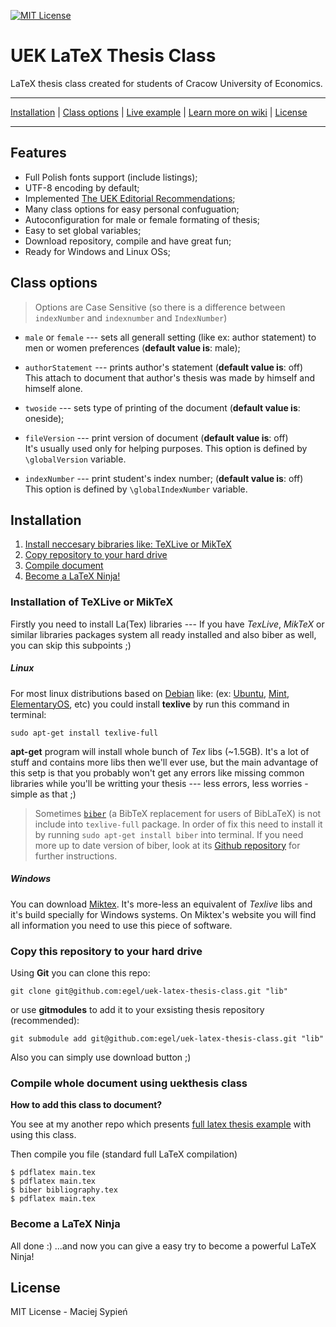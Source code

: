 [![MIT License](http://img.shields.io/badge/license-MIT-yellowgreen.svg)](https://github.com/egel/uek-latex-thesis-class/blob/master/LICENSE)
# UEK LaTeX Thesis Class

LaTeX thesis class created for students of Cracow University of Economics.

***
[Installation](#installation) | [Class options](#class-options) | [Live example](https://www.sharelatex.com/project/548b548ddbb91e9c7f2351d6) | [Learn more on wiki](https://github.com/egel/uek-latex-thesis-class/wiki) | [License](#license)
***

## Features

  - Full Polish fonts support (include listings);
  - UTF-8 encoding by default;
  - Implemented [The UEK Editorial Recommendations](https://github.com/egel/uek-latex-thesis-class/wiki/The-Editorial-Recommendations);
  - Many class options for easy personal confuguation;
  - Autoconfiguration for male or female formating of thesis;
  - Easy to set global variables;
  - Download repository, compile and have great fun;
  - Ready for Windows and Linux OSs;


## Class options

> Options are Case Sensitive (so there is a difference between `indexNumber` and `indexnumber` and `IndexNumber`)

  - `male` or `female` --- sets all generall setting (like ex: author statement) to men or women preferences (**default value is**: male);

  - `authorStatement` --- prints author's statement (**default value is**: off) <br/>This attach to document that author's thesis was made by himself and himself alone.

  - `twoside` --- sets type of printing of the document (**default value is**: oneside);

  - `fileVersion` --- print version of document (**default value is**: off) <br/>It's usually used only for helping purposes. This option is defined by `\globalVersion` variable.

  - `indexNumber` --- print student's index number; (**default value is**: off) <br/>This option is defined by `\globalIndexNumber` variable.


## Installation

1. [Install neccesary bibraries like: TeXLive or MikTeX](#installation-of-texlive-or-miktex)
2. [Copy repository to your hard drive](#copy-this-repository-to-your-hard-drive)
3. [Compile document](#compile-whole-document-using-uekthesis-class)
3. [Become a LaTeX Ninja!](#become-a-latex-ninja)

### Installation of TeXLive or MikTeX
Firstly you need to install La(Tex) libraries --- If you have *TexLive*, *MikTeX* or similar libraries packages system all ready installed and also biber as well, you can skip this subpoints ;)

##### Linux
For most linux distributions based on [Debian](https://www.debian.org/) like: (ex: [Ubuntu](http://www.ubuntu.com/), [Mint](http://www.linuxmint.com/), [ElementaryOS](http://elementaryos.org/), etc) you could install **texlive** by run this command in terminal:

    sudo apt-get install texlive-full

**apt-get** program will install whole bunch of *Tex* libs (~1.5GB). It's a lot of stuff and contains more libs then we'll ever use, but the main advantage of this setp is that you probably won't get any errors like missing common libraries while you'll be writting your thesis --- less errors, less worries - simple as that ;)

> Sometimes [`biber`](http://biblatex-biber.sourceforge.net/) (a BibTeX replacement for users of BibLaTeX) is not include into `texlive-full` package. In order of fix this need to install it by running `sudo apt-get install biber` into terminal. If you need more up to date version of biber, look at its [Github repository](https://github.com/plk/biber) for further instructions.

##### Windows
You can download [Miktex](http://miktex.org/). It's more-less an equivalent of *Texlive* libs and it's build specially for Windows systems. On Miktex's website you will find all information you need to use this piece of software.

### Copy this repository to your hard drive

Using **Git** you can clone this repo:

    git clone git@github.com:egel/uek-latex-thesis-class.git "lib"

or use **gitmodules** to add it to your exsisting thesis repository (recommended):

    git submodule add git@github.com:egel/uek-latex-thesis-class.git "lib"

Also you can simply use download button ;)

### Compile whole document using uekthesis class

**How to add this class to document?**

You see at my another repo which presents [full latex thesis example](https://github.com/egel/latex-thesis-example) with using this class.

Then compile you file (standard full LaTeX compilation)

    $ pdflatex main.tex
    $ pdflatex main.tex
    $ biber bibliography.tex
    $ pdflatex main.tex

### Become a LaTeX Ninja
All done :)  ...and now you can give a easy try to become a powerful LaTeX Ninja!


## License
MIT License - Maciej Sypień
